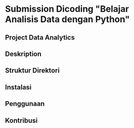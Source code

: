 # Submission Dicoding "Belajar Analisis Data dengan Python"

## Project Data Analytics

## Deskription

## Struktur Direktori

## Instalasi

## Penggunaan

## Kontribusi

